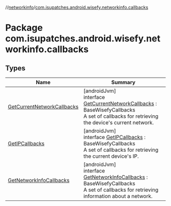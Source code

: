 //[networkinfo](../../index.md)/[com.isupatches.android.wisefy.networkinfo.callbacks](index.md)

# Package com.isupatches.android.wisefy.networkinfo.callbacks

## Types

| Name | Summary |
|---|---|
| [GetCurrentNetworkCallbacks](-get-current-network-callbacks/index.md) | [androidJvm]<br>interface [GetCurrentNetworkCallbacks](-get-current-network-callbacks/index.md) : BaseWisefyCallbacks<br>A set of callbacks for retrieving the device's current network. |
| [GetIPCallbacks](-get-i-p-callbacks/index.md) | [androidJvm]<br>interface [GetIPCallbacks](-get-i-p-callbacks/index.md) : BaseWisefyCallbacks<br>A set of callbacks for retrieving the current device's IP. |
| [GetNetworkInfoCallbacks](-get-network-info-callbacks/index.md) | [androidJvm]<br>interface [GetNetworkInfoCallbacks](-get-network-info-callbacks/index.md) : BaseWisefyCallbacks<br>A set of callbacks for retrieving information about a network. |

